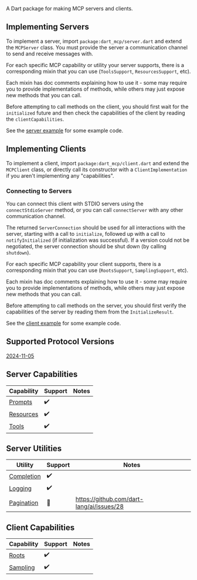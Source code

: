 A Dart package for making MCP servers and clients.

## Implementing Servers

To implement a server, import `package:dart_mcp/server.dart` and extend the
`MCPServer` class. You must provide the server a communication channel to send
and receive messages with.

For each specific MCP capability or utility your server supports, there is a
corresponding mixin that you can use (`ToolsSupport`, `ResourcesSupport`, etc).

Each mixin has doc comments explaining how to use it - some may require you to
provide implementations of methods, while others may just expose new methods
that you can call.

Before attempting to call methods on the client, you should first wait for the
`initialized` future and then check the capabilities of the client by reading
the `clientCapabilities`.

See the [server example](example/server.dart) for some example code.

## Implementing Clients

To implement a client, import `package:dart_mcp/client.dart` and extend the
`MCPClient` class, or directly call its constructor with a
`ClientImplementation` if you aren't implementing any "capabilities".

### Connecting to Servers

You can connect this client with STDIO servers using the `connectStdioServer`
method, or you can call `connectServer` with any other communication channel.

The returned `ServerConnection` should be used for all interactions with the
server, starting with a call to `initialize`, followed up with a call to
`notifyInitialized` (if initialization was successful). If a version could not
be negotiated, the server connection should be shut down (by calling
`shutdown`).

For each specific MCP capability your client supports, there is a corresponding
mixin that you can use (`RootsSupport`, `SamplingSupport`, etc).

Each mixin has doc comments explaining how to use it - some may require you to
provide implementations of methods, while others may just expose new methods
that you can call.

Before attempting to call methods on the server, you should first verify the
capabilities of the server by reading them from the `InitializeResult`.

See the [client example](example/client.dart) for some example code.

## Supported Protocol Versions

[2024-11-05](https://spec.modelcontextprotocol.io/specification/2024-11-05/)

## Server Capabilities

| Capability | Support | Notes |
| --- | --- | --- |
| [Prompts](https://spec.modelcontextprotocol.io/specification/2024-11-05/server/prompts/) | :heavy_check_mark: |  |
| [Resources](https://spec.modelcontextprotocol.io/specification/2024-11-05/server/resources/) | :heavy_check_mark: |  |
| [Tools](https://spec.modelcontextprotocol.io/specification/2024-11-05/server/tools/) | :heavy_check_mark: |  |

## Server Utilities

| Utility | Support | Notes |
| --- | --- | --- |
| [Completion](https://spec.modelcontextprotocol.io/specification/2024-11-05/server/utilities/completion/) | :heavy_check_mark: |  |
| [Logging](https://spec.modelcontextprotocol.io/specification/2024-11-05/server/utilities/logging/) | :heavy_check_mark: |  |
| [Pagination](https://spec.modelcontextprotocol.io/specification/2024-11-05/server/utilities/pagination/) | :construction: | https://github.com/dart-lang/ai/issues/28 |

## Client Capabilities

| Capability | Support | Notes |
| --- | --- | --- |
| [Roots](https://spec.modelcontextprotocol.io/specification/2024-11-05/client/roots/)| :heavy_check_mark: | |
| [Sampling](https://spec.modelcontextprotocol.io/specification/2024-11-05/client/sampling/)| :heavy_check_mark: | |
